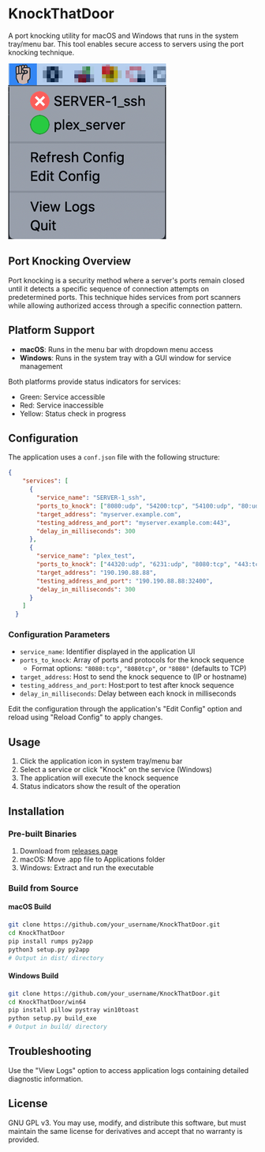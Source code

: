 # KnockThatDoor

A port knocking utility for macOS and Windows that runs in the system tray/menu bar. This tool enables secure access to servers using the port knocking technique.

![Screenshot of KnockThatDoor](img/screenshot_placeholder.png)

## Port Knocking Overview

Port knocking is a security method where a server's ports remain closed until it detects a specific sequence of connection attempts on predetermined ports. This technique hides services from port scanners while allowing authorized access through a specific connection pattern.

## Platform Support

- **macOS**: Runs in the menu bar with dropdown menu access
- **Windows**: Runs in the system tray with a GUI window for service management

Both platforms provide status indicators for services:
- Green: Service accessible
- Red: Service inaccessible
- Yellow: Status check in progress

## Configuration

The application uses a `conf.json` file with the following structure:

```json
{
    "services": [
      {
        "service_name": "SERVER-1_ssh",
        "ports_to_knock": ["8080:udp", "54200:tcp", "54100:udp", "80:udp"],
        "target_address": "myserver.example.com",
        "testing_address_and_port": "myserver.example.com:443",
        "delay_in_milliseconds": 300
      },
      {
        "service_name": "plex_test",
        "ports_to_knock": ["44320:udp", "6231:udp", "8080:tcp", "443:tcp"],
        "target_address": "190.190.88.88",
        "testing_address_and_port": "190.190.88.88:32400",
        "delay_in_milliseconds": 300
      }
    ]
  }
```

### Configuration Parameters

- `service_name`: Identifier displayed in the application UI
- `ports_to_knock`: Array of ports and protocols for the knock sequence
  - Format options: `"8080:tcp"`, `"8080tcp"`, or `"8080"` (defaults to TCP)
- `target_address`: Host to send the knock sequence to (IP or hostname)
- `testing_address_and_port`: Host:port to test after knock sequence
- `delay_in_milliseconds`: Delay between each knock in milliseconds

Edit the configuration through the application's "Edit Config" option and reload using "Reload Config" to apply changes.

## Usage

1. Click the application icon in system tray/menu bar
2. Select a service or click "Knock" on the service (Windows)
3. The application will execute the knock sequence
4. Status indicators show the result of the operation

## Installation

### Pre-built Binaries
1. Download from [releases page](https://github.com/rempairamore/KnockThatDoor/releases)
2. macOS: Move .app file to Applications folder
3. Windows: Extract and run the executable

### Build from Source

#### macOS Build
```bash
git clone https://github.com/your_username/KnockThatDoor.git
cd KnockThatDoor
pip install rumps py2app
python3 setup.py py2app
# Output in dist/ directory
```

#### Windows Build
```bash
git clone https://github.com/your_username/KnockThatDoor.git
cd KnockThatDoor/win64
pip install pillow pystray win10toast
python setup.py build_exe
# Output in build/ directory
```

## Troubleshooting

Use the "View Logs" option to access application logs containing detailed diagnostic information.

## License

GNU GPL v3. You may use, modify, and distribute this software, but must maintain the same license for derivatives and accept that no warranty is provided.